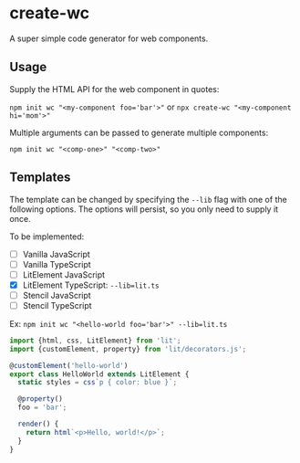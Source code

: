 # create-wc

A super simple code generator for web components.

## Usage

Supply the HTML API for the web component in quotes: 

`npm init wc "<my-component foo='bar'>"` or `npx create-wc "<my-component hi='mom'>"`

Multiple arguments can be passed to generate multiple components:

`npm init wc "<comp-one>" "<comp-two>"`

## Templates

The template can be changed by specifying the `--lib` flag with one of the following options. The options will persist, so you only need to supply it once.

To be implemented:

- [ ] Vanilla JavaScript
- [ ] Vanilla TypeScript
- [ ] LitElement JavaScript
- [x] LitElement TypeScript: `--lib=lit.ts`
- [ ] Stencil JavaScript
- [ ] Stencil TypeScript

Ex: `npm init wc "<hello-world foo='bar'>" --lib=lit.ts`

```ts
import {html, css, LitElement} from 'lit';
import {customElement, property} from 'lit/decorators.js';

@customElement('hello-world')
export class HelloWorld extends LitElement {
  static styles = css`p { color: blue }`;

  @property()
  foo = 'bar';

  render() {
    return html`<p>Hello, world!</p>`;
  }
}

```